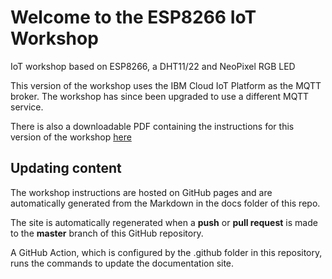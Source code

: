 # Welcome to the ESP8266 IoT Workshop

IoT workshop based on ESP8266, a DHT11/22 and NeoPixel RGB LED

This version of the workshop uses the IBM Cloud IoT Platform as the MQTT broker.  The workshop has since been upgraded to use a different MQTT service.

There is also a downloadable PDF containing the instructions for this version of the workshop [here](https://binnes.github.io/esp8266Workshop/pdf/esp8266Workshop.pdf)

## Updating content

The workshop instructions are hosted on GitHub pages and are automatically generated from the Markdown in the docs folder of this repo.

The site is automatically regenerated when a **push** or **pull request** is made to the **master** branch of this GitHub repository.  

A GitHub Action, which is configured by the .github folder in this repository, runs the commands to update the documentation site.
